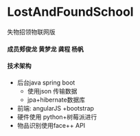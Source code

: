 # LostAndFoundSchool
失物招领物联网版
 #### 成员郏俊龙 黄梦龙 龚程 杨帆
 #### 技术架构 
  - 后台java spring boot 
    - 使用json 传输数据 
    - jpa+hibernate数据库
  - 前端: angularJS +bootstrap 
  - 硬件使用 python+树莓派进行
  - 物品识别使用face++ API
